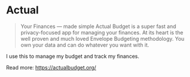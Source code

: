 # Actual

> Your Finances — made simple
> Actual Budget is a super fast and privacy-focused app for managing your finances. At its heart is the well proven and much loved Envelope Budgeting methodology.
You own your data and can do whatever you want with it.

I use this to manage my budget and track my finances.

Read more: https://actualbudget.org/
